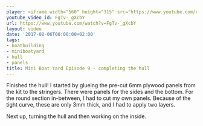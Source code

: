 ```yaml
---
player: <iframe width="560" height="315" src="https://www.youtube.com/embed/FgTv-_gXcbY" frameborder="0" allowfullscreen></iframe>
youtube_video_id: FgTv-_gXcbY
url: https://www.youtube.com/watch?v=FgTv-_gXcbY
layout: video
date: '2017-08-06T00:00:00+02:00'
tags:
- boatbuilding
- miniboatyard
- hull
- panels
title: Mini Boat Yard Episode 9 - completing the hull
---
```


Finished the hull! I started by glueing the pre-cut 6mm plywood panels from the kit to the stringers. There were panels for the sides and the bottom. For the round section in-between, I had to cut my own panels. Because of the tight curve, these are only 3mm thick, and I had to apply two layers.

Next up, turning the hull and then working on the inside.
